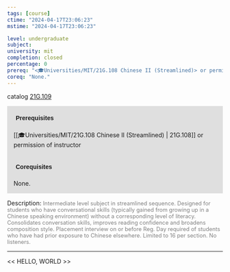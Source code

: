 ```yaml
---
tags: [course]
ctime: "2024-04-17T23:06:23"
mstime: "2024-04-17T23:06:23"

level: undergraduate
subject: 
university: mit
completion: closed
percentage: 0
prereq: "<🎓Universities/MIT/21G.108 Chinese II (Streamlined)> or permission of instructor"
coreq: "None."
---
```


catalog [21G.109](http://student.mit.edu/catalog/m21Gb.html#21G.109)

<span style="display: block; padding: 15px; background-color: rgb(100, 100, 100, 0.2);"><font id="m_prereq2154_0" style="display: block; font-family: Arial, sans-serif; font-weight: bold; padding: 5px">Prerequisites</font><br><span id="prereq2154_0">[[🎓Universities/MIT/21G.108 Chinese II (Streamlined) | 21G.108]] or permission of instructor</span></span>
<span style="display: block; padding: 15px; background-color: rgb(100, 100, 100, 0.2);"><font id="m_coreq2154_0" style="display: block; font-family: Arial, sans-serif; font-weight: bold; padding: 5px">Corequisites</font><br><span id="coreq2154_0">None.</span></span>

<font style="">Description:</font>
<font style="color: grey; font-size: 0.8rem;">Intermediate level subject in streamlined sequence. Designed for students who have conversational skills (typically gained from growing up in a Chinese speaking environment) without a corresponding level of literacy. Consolidates conversation skills, improves reading confidence and broadens composition style. Placement interview on or before Reg. Day required of students who have had prior exposure to Chinese elsewhere. Limited to 16 per section. No listeners.</font>



---

<< HELLO, WORLD >>
